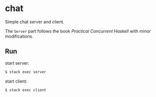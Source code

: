 # chat

Simple chat server and client.

The `Server` part follows the book *Practical Concurrent Haskell* with minor modifications.

## Run

start server:

``` sh
$ stack exec server
```

start client:

``` sh
$ stack exec client
```
